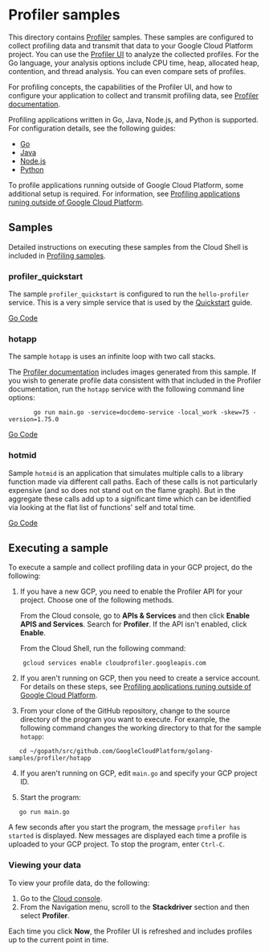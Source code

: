 # Profiler samples

This directory contains [Profiler](https://cloud.google.com/profiler/docs) samples.
These samples are configured to collect profiling data and transmit that data to your
Google Cloud Platform project. You can use the
[Profiler UI](https://cloud.google.com/profiler/docs/using-profiler)
to analyze the collected profiles. For the Go language, your analysis options include
CPU time, heap, allocated heap, contention, and thread analysis. You can even
compare sets of profiles.

For profiling concepts, the capabilities of the Profiler UI, and how to configure your application
to collect and transmit profiling data, see
[Profiler documentation](https://cloud.google.com/profiler/docs).

Profiling applications written in Go, Java, Node.js, and Python is supported. For configuration
details, see the following guides:

+ [Go](https://cloud.google.com/profiler/docs/profiling-go)
+ [Java](https://cloud.google.com/profiler/docs/profiling-java)
+ [Node.js](https://cloud.google.com/profiler/docs/profiling-nodejs)
+ [Python](https://cloud.google.com/profiler/docs/profiling-python)

To profile applications running outside of Google Cloud Platform, some additional setup is required.
For information, see
[Profiling applications runing outside of Google Cloud Platform](https://cloud.google.com/profiler/docs/profiling-external).

## Samples

Detailed instructions on executing these samples from the Cloud Shell is included in
[Profiling samples](https://cloud.google.com/profiler/docs/samples).

### profiler_quickstart

The sample `profiler_quickstart` is configured to run the `hello-profiler` service.
This is a very simple service that is used by the
[Quickstart](https://cloud.google.com/profiler/docs/quickstart) guide.

[Go Code](/profiler/profiler_quickstart)

### hotapp

The sample `hotapp` is uses an infinite loop with two call stacks.

The [Profiler documentation](https://cloud.google.com/profiler/docs)
includes images generated from this sample. 
If you wish to generate profile data consistent with that included in the Profiler documentation,
run the `hotapp` service with the following command line options:
```
       go run main.go -service=docdemo-service -local_work -skew=75 -version=1.75.0
```

[Go Code](/profiler/hotapp)

### hotmid

Sample `hotmid` is an application that simulates multiple calls to a library
function made via different call paths. Each of these calls is not
particularly expensive (and so does not stand out on the flame graph). But
in the aggregate these calls add up to a significant time which can be
identified via looking at the flat list of functions' self and total time.

[Go Code](/profiler/hotmid)

## Executing a sample

To execute a sample and collect profiling data in your GCP project, do the following:

1.  If you have a new GCP, you need to enable the Profiler API for your project. Choose one of the following methods.

    From the Cloud console, go to **APIs & Services** and then click **Enable APIS and Services**.
    Search for **Profiler**.  If the API isn't enabled, click **Enable**.

    From the Cloud Shell, run the following command:
    
```
    gcloud services enable cloudprofiler.googleapis.com
``` 

2.  If you aren't running on GCP, then you need to create a service account. For details on these steps, see 
    [Profiling applications runing outside of Google Cloud Platform](https://cloud.google.com/profiler/docs/profiling-external).
    
3.  From your clone of the GitHub repository, change to the source directory of the program you want to execute.
    For example, the following command changes the working directory to that for the sample `hotapp`:
```
   cd ~/gopath/src/github.com/GoogleCloudPlatform/golang-samples/profiler/hotapp
```
4. If you aren't running on GCP, edit `main.go` and specify your GCP project ID.

5. Start the program:
```
   go run main.go
```

A few seconds after you start the program, the message `profiler has started` is displayed.
New messages are displayed each time a profile is uploaded to your GCP project.
To stop the program, enter `Ctrl-C`.

### Viewing your data

To view your profile data, do the following:

1. Go to the [Cloud console](https://console.cloud.google.com).
1. From the Navigation menu, scroll to the **Stackdriver** section and then select **Profiler**. 

Each time you click **Now**, the Profiler UI is refreshed and includes profiles up to the current point in time.

